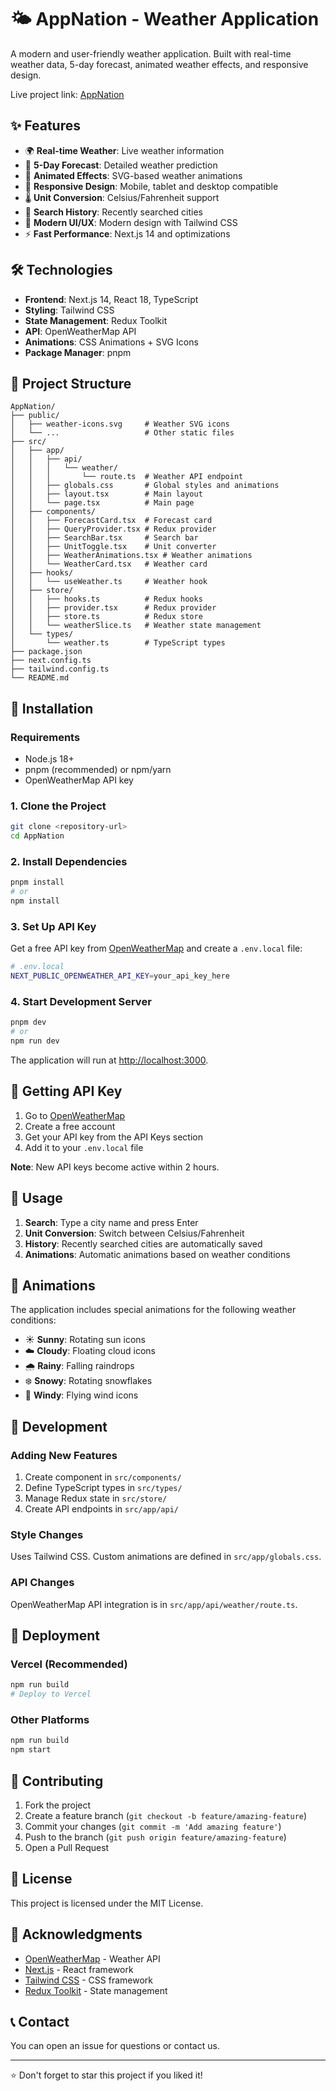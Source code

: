 # 🌤️ AppNation - Weather Application

A modern and user-friendly weather application. Built with real-time weather data, 5-day forecast, animated weather effects, and responsive design.

Live project link: [AppNation](https://app-nation.vercel.app/)

## ✨ Features

- 🌍 **Real-time Weather**: Live weather information
- 📅 **5-Day Forecast**: Detailed weather prediction
- 🎨 **Animated Effects**: SVG-based weather animations
- 📱 **Responsive Design**: Mobile, tablet and desktop compatible
- 🌡️ **Unit Conversion**: Celsius/Fahrenheit support
- 📍 **Search History**: Recently searched cities
- 🎯 **Modern UI/UX**: Modern design with Tailwind CSS
- ⚡ **Fast Performance**: Next.js 14 and optimizations

## 🛠️ Technologies

- **Frontend**: Next.js 14, React 18, TypeScript
- **Styling**: Tailwind CSS
- **State Management**: Redux Toolkit
- **API**: OpenWeatherMap API
- **Animations**: CSS Animations + SVG Icons
- **Package Manager**: pnpm

## 📁 Project Structure

```
AppNation/
├── public/
│   ├── weather-icons.svg     # Weather SVG icons
│   └── ...                   # Other static files
├── src/
│   ├── app/
│   │   ├── api/
│   │   │   └── weather/
│   │   │       └── route.ts  # Weather API endpoint
│   │   ├── globals.css       # Global styles and animations
│   │   ├── layout.tsx        # Main layout
│   │   └── page.tsx          # Main page
│   ├── components/
│   │   ├── ForecastCard.tsx  # Forecast card
│   │   ├── QueryProvider.tsx # Redux provider
│   │   ├── SearchBar.tsx     # Search bar
│   │   ├── UnitToggle.tsx    # Unit converter
│   │   ├── WeatherAnimations.tsx # Weather animations
│   │   └── WeatherCard.tsx   # Weather card
│   ├── hooks/
│   │   └── useWeather.ts     # Weather hook
│   ├── store/
│   │   ├── hooks.ts          # Redux hooks
│   │   ├── provider.tsx      # Redux provider
│   │   ├── store.ts          # Redux store
│   │   └── weatherSlice.ts   # Weather state management
│   └── types/
│       └── weather.ts        # TypeScript types
├── package.json
├── next.config.ts
├── tailwind.config.ts
└── README.md
```

## 🚀 Installation

### Requirements

- Node.js 18+
- pnpm (recommended) or npm/yarn
- OpenWeatherMap API key

### 1. Clone the Project

```bash
git clone <repository-url>
cd AppNation
```

### 2. Install Dependencies

```bash
pnpm install
# or
npm install
```

### 3. Set Up API Key

Get a free API key from [OpenWeatherMap](https://openweathermap.org/api) and create a `.env.local` file:

```bash
# .env.local
NEXT_PUBLIC_OPENWEATHER_API_KEY=your_api_key_here
```

### 4. Start Development Server

```bash
pnpm dev
# or
npm run dev
```

The application will run at [http://localhost:3000](http://localhost:3000).

## 🔑 Getting API Key

1. Go to [OpenWeatherMap](https://openweathermap.org/api)
2. Create a free account
3. Get your API key from the API Keys section
4. Add it to your `.env.local` file

**Note**: New API keys become active within 2 hours.

## 📱 Usage

1. **Search**: Type a city name and press Enter
2. **Unit Conversion**: Switch between Celsius/Fahrenheit
3. **History**: Recently searched cities are automatically saved
4. **Animations**: Automatic animations based on weather conditions

## 🎨 Animations

The application includes special animations for the following weather conditions:

- ☀️ **Sunny**: Rotating sun icons
- ☁️ **Cloudy**: Floating cloud icons
- 🌧️ **Rainy**: Falling raindrops
- ❄️ **Snowy**: Rotating snowflakes
- 💨 **Windy**: Flying wind icons

## 🔧 Development

### Adding New Features

1. Create component in `src/components/`
2. Define TypeScript types in `src/types/`
3. Manage Redux state in `src/store/`
4. Create API endpoints in `src/app/api/`

### Style Changes

Uses Tailwind CSS. Custom animations are defined in `src/app/globals.css`.

### API Changes

OpenWeatherMap API integration is in `src/app/api/weather/route.ts`.

## 🚀 Deployment

### Vercel (Recommended)

```bash
npm run build
# Deploy to Vercel
```

### Other Platforms

```bash
npm run build
npm start
```

## 🤝 Contributing

1. Fork the project
2. Create a feature branch (`git checkout -b feature/amazing-feature`)
3. Commit your changes (`git commit -m 'Add amazing feature'`)
4. Push to the branch (`git push origin feature/amazing-feature`)
5. Open a Pull Request

## 📄 License

This project is licensed under the MIT License.

## 🙏 Acknowledgments

- [OpenWeatherMap](https://openweathermap.org/) - Weather API
- [Next.js](https://nextjs.org/) - React framework
- [Tailwind CSS](https://tailwindcss.com/) - CSS framework
- [Redux Toolkit](https://redux-toolkit.js.org/) - State management

## 📞 Contact

You can open an issue for questions or contact us.

---

⭐ Don't forget to star this project if you liked it!
